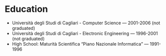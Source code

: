 # Education

* Università degli Studi di Cagliari - Computer Science — 2001-2006 (not graduated)
* Università degli Studi di Cagliari - Electronic Engineering — 1996-2001 (not graduated)
* High School: Maturità Scientifica “Piano Nazionale Informatica” — 1991-1996